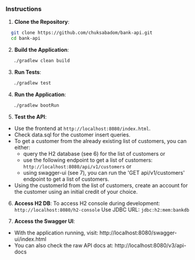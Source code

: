### Instructions

1. **Clone the Repository**:
 ```bash
   git clone https://github.com/chuksabadom/bank-api.git
   cd bank-api
 ```

2. **Build the Application**:
```bash
   ./gradlew clean build
```

3. **Run Tests**:
```bash
   ./gradlew test
```

4. **Run the Application**:
```bash
   ./gradlew bootRun
```

5. **Test the API**:
- Use the frontend at `http://localhost:8080/index.html`.
- Check data.sql for the customer insert queries.
- To get a customer from the already existing list of customers, you can either:
  - query the H2 database (see 6) for the list of customers or  
  - use the following endpoint to get a list of customers: `http://localhost:8080/api/v1/customers` or
  - using swagger-ui (see 7), you can run the 'GET api/v1/customers' endpoint to get a list of customers.
- Using the customerId from the list of customers, create an account for the customer using an initial credit of your choice.

6. **Access H2 DB**:
To access H2 console during development: `http://localhost:8080/h2-console`
Use JDBC URL: `jdbc:h2:mem:bankdb`

7. **Access the Swagger UI**:
- With the application running, visit: http://localhost:8080/swagger-ui/index.html
- You can also check the raw API docs at: http://localhost:8080/v3/api-docs